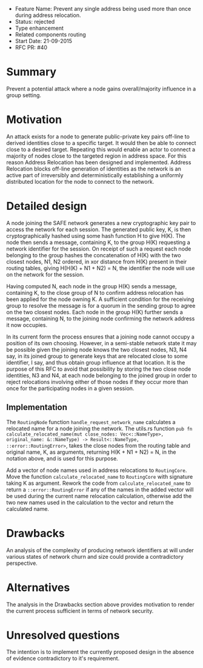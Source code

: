 - Feature Name: Prevent any single address being used more than once during address relocation.
- Status: rejected
- Type enhancement
- Related components routing
- Start Date: 21-09-2015
- RFC PR: #40

# Summary

Prevent a potential attack where a node gains overall/majority influence in a group setting.

# Motivation

An attack exists for a node to generate public-private key pairs off-line to derived identities close to a specific target. It would then be able to connect close to a desired target. Repeating this would enable an actor to connect a majority of nodes close to the targeted region in address space. For this reason Address Relocation has been designed and implemented.  Address Relocation blocks off-line generation of identities as the network is an active part of irreversibly and deterministically establishing a uniformly distributed location for the node to connect to the network.

# Detailed design

A node joining the SAFE network generates a new cryptographic key pair to access the network for each session. The generated public key, K, is then cryptographically hashed using some hash function H to give H(K). The node then sends a message, containing K, to the group H(K) requesting a network identifier for the session. On receipt of such a request each node belonging to the group hashes the concatenation of H(K) with the two closest nodes, N1, N2 ordered, in xor distance from H(K) present in their routing tables, giving H(H(K) + N1 + N2) = N, the identifier the node will use on the network for the session.

Having computed N, each node in the group H(K) sends a message, containing K, to the close group of N to confirm address relocation has been applied for the node owning K. A sufficient condition for the receiving group to resolve the message is for a quorum in the sending group to agree on the two closest nodes. Each node in the group H(K) further sends a message, containing N, to the joining node confirming the network address it now occupies.

In its current form the process ensures that a joining node cannot occupy a position of its own choosing. However, in a semi-stable network state it may be possible given the joining node knows the two closest nodes, N3, N4 say, in its joined group to generate keys that are relocated close to some identifier, I say, and thus obtain group influence at that location. It is the purpose of this RFC to avoid that possibility by storing the two close node identities, N3 and N4, at each node belonging to the joined group in order to reject relocations involving either of those nodes if they occur more than once for the participating nodes in a given session.

## Implementation

The `RoutingNode` function `handle_request_network_name` calculates a relocated name for a node joining the network. The utils.rs function `pub fn calculate_relocated_name(mut close_nodes: Vec<::NameType>, original_name: &::NameType) -> Result<::NameType, ::error::RoutingError>`, takes the close nodes from the routing table and original name, K, as arguments, returning H(K + N1 + N2) = N, in the notation above, and is used for this purpose.

Add a vector of node names used in address relocations to `RoutingCore`. Move the function `calculate_relocated_name` to `RoutingCore` with signature taking K as argument. Rework the code from `calculate_relocated_name` to return a `::error::RoutingError` if any of the names in the added vector will be used during the current name relocation calculation, otherwise add the two new names used in the calculation to the vector and return the calculated name.

# Drawbacks

An analysis of the complexity of producing network identifiers at will under various states of network churn and size could provide a contradictory perspective.

# Alternatives

The analysis in the Drawbacks section above provides motivation to render the current process sufficient in terms of network security.

# Unresolved questions

The intention is to implement the currently proposed design in the absence of evidence contradictory to it's requirement.
